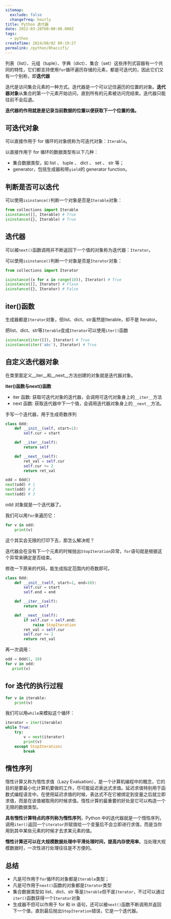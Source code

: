 ```yaml
---
sitemap:
  exclude: false
  changefreq: hourly
title: Python 迭代器
date: 2022-03-20T00:00:00.000Z
tags:
  - python
createTime: 2024/08/02 09:19:27
permalink: /python/8hacczf1/
---
```


列表（list）、元组（tuple）、字典（dict）、集合（set）这些序列式容器有一个共同的特性，它们都支持使用`for`循环遍历存储的元素，都是可迭代的，因此它们又有一个别称，即**迭代器**

迭代是访问集合元素的一种方式。迭代器是一个可以记住遍历的位置的对象。**迭代器对象**从集合的第一个元素开始访问，直到所有的元素被访问完结束。迭代器只能往前不会后退。

**迭代器的作用就是是记录当前数据的位置以便获取下一个位置的值。**

## 可迭代对象

可以直接作用于 for 循环的对象统称为可迭代对象：`Iterable`。

以直接作用于 for 循环的数据类型有以下几种：

* 集合数据类型，如 list 、 tuple 、 dict 、 set 、 str 等；
* generator，包括生成器和带`yield`的 generator function。

## 判断是否可以迭代

可以使用`isinstance()`判断一个对象是否是`Iterable`对象：

```py
from collections import Iterable
isinstance([], Iterable) # True
isinstance({}, Iterable) # True
```

## 迭代器

可以被`next()`函数调用并不断返回下一个值的对象称为迭代器：`Iterator`。

可以使用`isinstance()`判断一个对象是否是`Iterator`对象：

```py
from collections import Iterator

isinstance((x for x in range(10)), Iterator) # True
isinstance([], Iterator) # Flase
isinstance({}, Iterator) # False
```

## iter()函数

生成器都是`Iterator`对象，但list、dict、str虽然是Iterable，却不是 Iterator。

把list、dict、str等`Iterable`变成`Iterator`可以使用`iter()`函数

```py
isinstance(iter([]), Iterator) # True
isinstance(iter('abc'), Iterator) # True
```

## 自定义迭代器对象

在类里面定义__iter__和__next__方法创建的对象就是迭代器对象。

**iter()函数与next()函数**

* iter 函数: 获取可迭代对象的迭代器，会调用可迭代对象身上的`__iter__`方法
* next 函数: 获取迭代器中下一个值，会调用迭代器对象身上的`__next__`方法。

手写一个迭代器，用于生成奇数序列

```py
class Odd:
    def __init__(self, start=1):
        self.cur = start

    def __iter__(self):
        return self

    def __next__(self):
        ret_val = self.cur
        self.cur += 2
        return ret_val

odd = Odd()
next(odd) # 1
next(odd) # 2
next(odd) # 3
```

odd 对象就是一个迭代器了。

我们可以用`for`来遍历它：

```py
for v in odd:
    print(v)
```
这个其实会无限的打印下去，那怎么解决呢？

迭代器会在没有下一个元素的时候抛出`StopIteration`异常，`for`语句就是根据这个异常来确定是否结束。

修改一下原来的代码，能生成指定范围内的奇数即可。

```py
class Odd:
    def __init__(self, start=1, end=10):
        self.cur = start
        self.end = end

    def __iter__(self):
        return self

    def __next__(self):
        if self.cur > self.end:
            raise StopIteration
        ret_val = self.cur
        self.cur += 2
        return ret_val
```

再一次调用：

```py
odd = Odd(1, 10)
for v in odd:
   print(v)
```

## for 迭代的执行过程

```py
for v in iterable:
    print(v)
```

我们可以用`while`来模拟这个循环：

```py
iterator = iter(iterable)
while True:
    try:
        v = next(iterator)
        print(v)
    except StopIteration:
        break
```

## 惰性序列

惰性计算又称为惰性求值（Lazy Evaluation），是一个计算机编程中的概念，它的目的是要最小化计算机要做的工作，尽可能延迟表达式求值。延迟求值特别用于函数式编程语言中。在使用延迟求值的时候，表达式不在它被绑定到变量之后就立即求值，而是在该值被取用的时候求值。惰性计算的最重要的好处是它可以构造一个无限的数据类型。

**具有惰性计算特点的序列称为惰性序列**，Python 中的迭代器就是一个惰性序列，调用`iter()`返回一个`iterator`并赋值给一个变量后不会立即进行求值，而是当你用到其中某些元素的时候才去求某元素的值。

**惰性计算还可以在大规模数据处理中平滑处理时间，提高内存使用率**。当处理大规模数据时，一次性进行处理往往是不方便的。

## 总结

* 凡是可作用于`for`循环的对象都是`Iterable`类型；
* 凡是可作用于`next()`函数的对象都是`Iterator`类型
* 集合数据类型如 list、dict、str 等是`Iterable`但不是`Iterator`，不过可以通过`iter()`函数获得一个`Iterator`对象
* 生成器不但可以作用于 for 和 in 语句，还可以被`next()`函数不断调用并返回下一个值，直到最后抛出`StopIteration`错误，它是一个迭代器。








